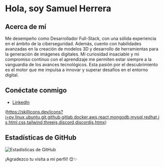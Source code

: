 # Hola, soy Samuel Herrera

## Acerca de mí
Me desempeño como Desarrollador Full-Stack, con una sólida experiencia en el ámbito de la ciberseguridad. Además, cuento con habilidades avanzadas en la creación de modelos 3D y desarrollo de herramientas para la generación de imágenes digitales. Mi curiosidad insaciable y mi compromiso continuo con el aprendizaje me permiten estar siempre a la vanguardia de los avances tecnológicos. Esta pasión por el descubrimiento es el motor que me impulsa a innovar y superar desafíos en el entorno digital.

## Conéctate conmigo
- [LinkedIn](https://www.linkedin.com/in/herrera99)

(https://skillicons.dev/icons?i=py,linux,ubuntu,git,github,gitlab,docker,aws,react,mongodb,mysql,redhat,js,html,css,tailwind,threejs,discord,discordjs,htmx)

## Estadísticas de GitHub
![Estadísticas de GitHub](https://github-readme-stats.vercel.app/api?username=herreera&show_icons=true)

¡Agradezco tu visita a mi perfil! 😊✨

